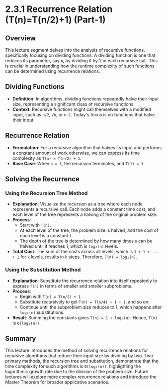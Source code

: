 # 2.3.1 Recurrence Relation (T(n)=T(n/2)+1) (Part-1)

## Overview

This lecture segment delves into the analysis of recursive functions, specifically focusing on dividing functions. A dividing function is one that reduces its parameter, say `n`, by dividing it by 2 in each recursive call. This is crucial in understanding how the runtime complexity of such functions can be determined using recurrence relations.

## Dividing Functions

- **Definition**: In algorithms, dividing functions repeatedly halve their input size, representing a significant class of recursive functions.
- **Context**: Recursive functions might call themselves with a modified input, such as `n/2`, `√n`, or `n-1`. Today's focus is on functions that halve their input.

## Recurrence Relation

- **Formulation**: For a recursive algorithm that halves its input and performs a constant amount of work otherwise, we can express its time complexity as `T(n) = T(n/2) + 1`.
- **Base Case**: When `n = 1`, the recursion terminates, and `T(1) = 1`.

## Solving the Recurrence

### Using the Recursion Tree Method

- **Explanation**: Visualize the recursion as a tree where each node represents a recursive call. Each node adds a constant time cost, and each level of the tree represents a halving of the original problem size.
- **Process**:
  - Start with `T(n)`.
  - At each level of the tree, the problem size is halved, and the cost of each level is a constant `1`.
  - The depth of the tree is determined by how many times `n` can be halved until it reaches 1, which is `log₂(n)` levels.
- **Total Cost**: The sum of the costs across all levels, which is `1 + 1 + ... + 1` for `k` levels, results in `k` steps. Therefore, `T(n) = log₂(n)`.

### Using the Substitution Method

- **Explanation**: Substitute the recurrence relation into itself repeatedly to express `T(n)` in terms of smaller and smaller subproblems.
- **Process**:
  - Begin with `T(n) = T(n/2) + 1`.
  - Substitute recursively to get `T(n) = T(n/4) + 1 + 1`, and so on.
  - Continue until the subproblem size reduces to 1, which happens after `log₂(n)` substitutions.
- **Result**: Summing the constants gives `T(n) = 1 + log₂(n)`. Hence, `T(n)` is `Θ(log₂(n))`.

## Summary

This lecture introduces the method of solving recurrence relations for recursive algorithms that reduce their input size by dividing by two. Two primary methods, the recursion tree and substitution, demonstrate that the time complexity for such algorithms is `Θ(log₂(n))`, highlighting the logarithmic growth rate due to the division of the problem size. Future lectures will explore more complex recurrence relations and introduce the Master Theorem for broader applicative scenarios.
